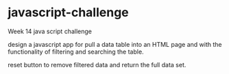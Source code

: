# javascript-challenge

Week 14 java script challenge

design a javascript app for pull a data table into an HTML page and with the functionality of filtering and searching the table.

reset button to remove filtered data and return the full data set.
